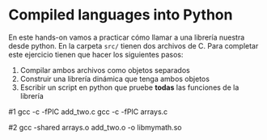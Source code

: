 # Compiled languages into Python

En este hands-on vamos a practicar cómo llamar a una librería
nuestra desde python. En la carpeta `src/` tienen dos archivos de C.
Para completar este ejercicio tienen que hacer los siguientes pasos:

1. Compilar ambos archivos como objetos separados
2. Construir una librería dinámica que tenga ambos objetos
3. Escribir un script en python que pruebe **todas** las funciones
de la librería


#1
gcc -c -fPIC add_two.c
gcc -c -fPIC arrays.c

#2
gcc -shared arrays.o add_two.o -o libmymath.so
